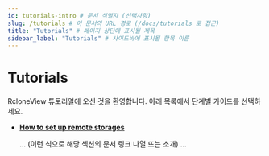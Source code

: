 ```yaml
---
id: tutorials-intro # 문서 식별자 (선택사항)
slug: /tutorials # 이 문서의 URL 경로 (/docs/tutorials 로 접근)
title: "Tutorials" # 페이지 상단에 표시될 제목
sidebar_label: "Tutorials" # 사이드바에 표시될 항목 이름
---
```


# Tutorials

RcloneView 튜토리얼에 오신 것을 환영합니다. 아래 목록에서 단계별 가이드를 선택하세요.

- **[How to set up remote storages](./remote-setup)**

  ... (이런 식으로 해당 섹션의 문서 링크 나열 또는 소개) ...

